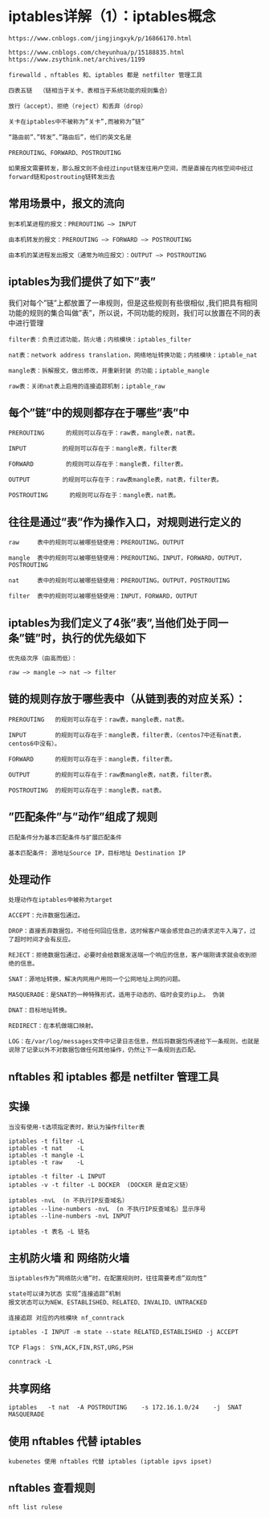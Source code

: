 # iptables详解（1）：iptables概念

    https://www.cnblogs.com/jingjingxyk/p/16866170.html

    https://www.cnblogs.com/cheyunhua/p/15188835.html
    https://www.zsythink.net/archives/1199

    firewalld 、nftables 和、iptables 都是 netfilter 管理工具

    四表五链  （链相当于关卡、表相当于系统功能的规则集合）

    放行（accept）、拒绝（reject）和丢弃（drop）

    关卡在iptables中不被称为”关卡”,而被称为”链”

    “路由前”、”转发”、”路由后”，他们的英文名是

    PREROUTING、FORWARD、POSTROUTING

    如果报文需要转发，那么报文则不会经过input链发往用户空间，而是直接在内核空间中经过forward链和postrouting链转发出去

## 常用场景中，报文的流向

    到本机某进程的报文：PREROUTING –> INPUT

    由本机转发的报文：PREROUTING –> FORWARD –> POSTROUTING

    由本机的某进程发出报文（通常为响应报文）：OUTPUT –> POSTROUTING

## iptables为我们提供了如下”表”

我们对每个”链”上都放置了一串规则，但是这些规则有些很相似 ,我们把具有相同功能的规则的集合叫做”表”，所以说，不同功能的规则，我们可以放置在不同的表中进行管理

    filter表：负责过滤功能，防火墙；内核模块：iptables_filter

    nat表：network address translation，网络地址转换功能；内核模块：iptable_nat

    mangle表：拆解报文，做出修改，并重新封装 的功能；iptable_mangle

    raw表：关闭nat表上启用的连接追踪机制；iptable_raw

## 每个”链”中的规则都存在于哪些”表”中

    PREROUTING      的规则可以存在于：raw表，mangle表，nat表。

    INPUT          的规则可以存在于：mangle表，filter表

    FORWARD         的规则可以存在于：mangle表，filter表。

    OUTPUT         的规则可以存在于：raw表mangle表，nat表，filter表。

    POSTROUTING      的规则可以存在于：mangle表，nat表。

## 往往是通过”表”作为操作入口，对规则进行定义的

    raw     表中的规则可以被哪些链使用：PREROUTING，OUTPUT

    mangle  表中的规则可以被哪些链使用：PREROUTING，INPUT，FORWARD，OUTPUT，POSTROUTING

    nat     表中的规则可以被哪些链使用：PREROUTING，OUTPUT，POSTROUTING

    filter  表中的规则可以被哪些链使用：INPUT，FORWARD，OUTPUT

## iptables为我们定义了4张”表”,当他们处于同一条”链”时，执行的优先级如下

    优先级次序（由高而低）：

    raw –> mangle –> nat –> filter

## 链的规则存放于哪些表中（从链到表的对应关系）：

    PREROUTING   的规则可以存在于：raw表，mangle表，nat表。

    INPUT        的规则可以存在于：mangle表，filter表，（centos7中还有nat表，centos6中没有）。

    FORWARD      的规则可以存在于：mangle表，filter表。

    OUTPUT       的规则可以存在于：raw表mangle表，nat表，filter表。

    POSTROUTING  的规则可以存在于：mangle表，nat表。

## ”匹配条件”与”动作”组成了规则

    匹配条件分为基本匹配条件与扩展匹配条件

    基本匹配条件: 源地址Source IP，目标地址 Destination IP

## 处理动作

    处理动作在iptables中被称为target

    ACCEPT：允许数据包通过。

    DROP：直接丢弃数据包，不给任何回应信息，这时候客户端会感觉自己的请求泥牛入海了，过了超时时间才会有反应。

    REJECT：拒绝数据包通过，必要时会给数据发送端一个响应的信息，客户端刚请求就会收到拒绝的信息。

    SNAT：源地址转换，解决内网用户用同一个公网地址上网的问题。

    MASQUERADE：是SNAT的一种特殊形式，适用于动态的、临时会变的ip上。 伪装

    DNAT：目标地址转换。

    REDIRECT：在本机做端口映射。

    LOG：在/var/log/messages文件中记录日志信息，然后将数据包传递给下一条规则，也就是说除了记录以外不对数据包做任何其他操作，仍然让下一条规则去匹配。

## nftables 和 iptables 都是 netfilter 管理工具

## 实操

    当没有使用-t选项指定表时，默认为操作filter表

    iptables -t filter -L
    iptables -t nat    -L
    iptables -t mangle -L
    iptables -t raw    -L

    iptables -t filter -L INPUT
    iptables -v -t filter -L DOCKER  (DOCKER 是自定义链）

    iptables -nvL  (n 不执行IP反查域名）
    iptables --line-numbers -nvL  (n 不执行IP反查域名）显示序号
    iptables --line-numbers -nvL INPUT

    iptables -t 表名 -L 链名

## 主机防火墙  和 网络防火墙

    当iptables作为”网络防火墙”时，在配置规则时，往往需要考虑”双向性”

    state可以译为状态 实现”连接追踪”机制
    报文状态可以为NEW、ESTABLISHED、RELATED、INVALID、UNTRACKED

    连接追踪 对应的内核模块 nf_conntrack

    iptables -I INPUT -m state --state RELATED,ESTABLISHED -j ACCEPT

    TCP Flags： SYN,ACK,FIN,RST,URG,PSH

    conntrack -L

## 共享网络

    iptables   -t nat  -A POSTROUTING    -s 172.16.1.0/24    -j  SNAT  MASQUERADE

## 使用 nftables 代替 iptables

    kubenetes 使用 nftables 代替 iptables (iptable ipvs ipset)

## nftables 查看规则

    nft list rulese
